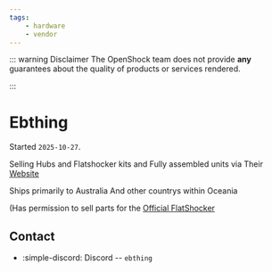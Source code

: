 ```yaml
---
tags:
    - hardware
    - vendor
---
```


::: warning Disclaimer
The OpenShock team does not provide **any** guarantees about the quality of products or services rendered.

:::
# Ebthing

Started `2025-10-27`.

Selling Hubs and Flatshocker kits and Fully assembled units via Their [Website](https://shop.neuroi.au)

Ships primarily to Australia And other countrys within Oceania

(Has permission to sell parts for the [Official FlatShocker](<https://github.com/tommaier123/FlatShocker>) 

## Contact

- :simple-discord: Discord -- `ebthing`
